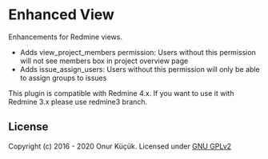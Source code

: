 # Enhanced View

Enhancements for Redmine views.

* Adds view_project_members permission: Users without this permission will not see members box in project overview page
* Adds issue_assign_users: Users without this permission will only be able to assign groups to issues

This plugin is compatible with Redmine 4.x. If you want to use it with Redmine 3.x please use redmine3 branch.


## License

Copyright (c) 2016 - 2020 Onur Küçük. Licensed under [GNU GPLv2](LICENSE)

